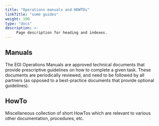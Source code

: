 ```yaml
---
title: "Operations manuals and HOWTOs"
linkTitle: "some guides"
weight: 100
type: "docs"
description: >-
     Page description for heading and indexes.
---
```


## Manuals

The EGI Operations Manuals are approved technical documents that provide prescriptive guidelines on how to complete a given task. These documents are periodically reviewed, and need to be followed by all partners (as opposed to a best-practice documents that provide optional guidelines).

## HowTo

Miscellaneous collection of short HowTos which are relevant to various other documentation, procedures, etc.
